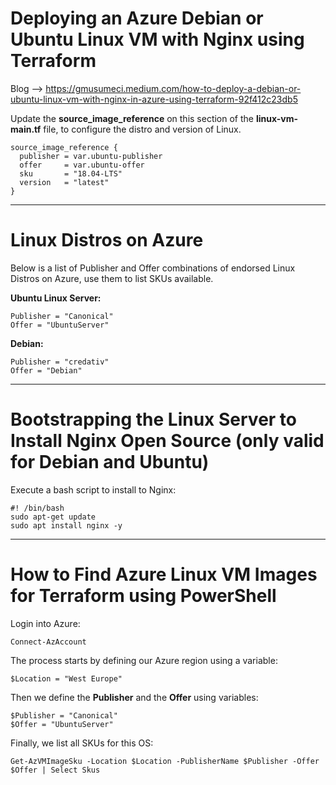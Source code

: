 # Deploying an Azure Debian or Ubuntu Linux VM with Nginx using Terraform

Blog --> https://gmusumeci.medium.com/how-to-deploy-a-debian-or-ubuntu-linux-vm-with-nginx-in-azure-using-terraform-92f412c23db5

Update the **source_image_reference** on this section of the **linux-vm-main.tf** file, to configure the distro and version of Linux.

```
source_image_reference {
  publisher = var.ubuntu-publisher
  offer     = var.ubuntu-offer
  sku       = "18.04-LTS" 
  version   = "latest"
}
```

---

# Linux Distros on Azure

Below is a list of Publisher and Offer combinations of endorsed Linux Distros on Azure, use them to list SKUs available.

**Ubuntu Linux Server:**

```
Publisher = "Canonical"
Offer = "UbuntuServer"
```

**Debian:**

```
Publisher = "credativ"
Offer = "Debian"
```

---

# Bootstrapping the Linux Server to Install Nginx Open Source (only valid for Debian and Ubuntu)

Execute a bash script to install to Nginx:

```
#! /bin/bash
sudo apt-get update
sudo apt install nginx -y
```

----

# How to Find Azure Linux VM Images for Terraform using PowerShell

Login into Azure: 

```
Connect-AzAccount
```

The process starts by defining our Azure region using a variable:

```
$Location = "West Europe"
```

Then we define the **Publisher** and the **Offer** using variables: 

```
$Publisher = "Canonical"
$Offer = "UbuntuServer"
```

Finally, we list all SKUs for this OS:

```
Get-AzVMImageSku -Location $Location -PublisherName $Publisher -Offer $Offer | Select Skus
```
